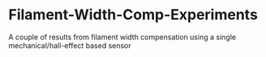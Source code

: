 # Filament-Width-Comp-Experiments
A couple of results from filament width compensation using a single mechanical/hall-effect based sensor
